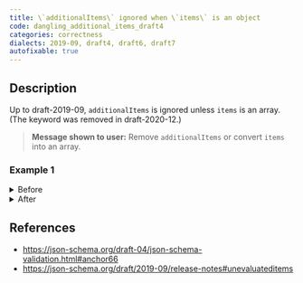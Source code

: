 ```yaml
---
title: \`additionalItems\` ignored when \`items\` is an object
code: dangling_additional_items_draft4
categories: correctness
dialects: 2019-09, draft4, draft6, draft7
autofixable: true
---
```


## Description
Up to draft-2019-09, `additionalItems` is ignored unless `items` is an array. (The keyword was removed in draft-2020-12.)

> **Message shown to user:**
> Remove `additionalItems` or convert `items` into an array.

### Example 1
<details><summary>Before</summary>

```json
{
  "$schema": "http://json-schema.org/draft-07/schema#",
  "items": {
    "type": "number"
  },
  "additionalItems": false
}
```
</details>

<details><summary>After</summary>

```json
{
  "$schema": "http://json-schema.org/draft-07/schema#",
  "items": {
    "type": "number"
  }
}
```
</details>

## References
* <https://json-schema.org/draft-04/json-schema-validation.html#anchor66>
* <https://json-schema.org/draft/2019-09/release-notes#unevaluateditems>
